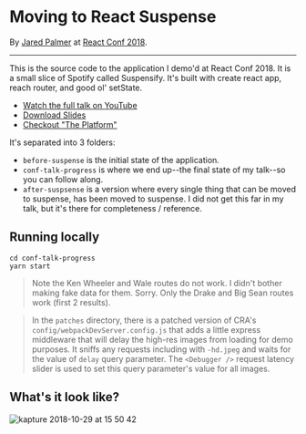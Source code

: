 # Moving to React Suspense

By [Jared Palmer](https://twitter.com/jaredpalmer) at [React Conf 2018](https://conf.reactjs.org).

---


This is the source code to the application I demo'd at React Conf 2018. It is a small slice of Spotify called Suspensify. It's built with create react app, reach router, and good ol' setState. 


- [Watch the full talk on YouTube](https://youtu.be/SCQgE4mTnjU)
- [Download Slides](https://github.com/jaredpalmer/react-conf-2018/raw/master/MovingToReactSuspense.key)
- [Checkout "The Platform"](https://github.com/palmerhq/the-platform)

It's separated into 3 folders:

- `before-suspense` is the initial state of the application.
- `conf-talk-progress` is where we end up--the final state of my talk--so you can follow along.
- `after-suspsense` is a version where every single thing that can be moved to suspense, has been moved to suspense. I did not get this far in my talk, but it's there for completeness / reference.

## Running locally

```
cd conf-talk-progress
yarn start
```

> Note the Ken Wheeler and Wale routes do not work. I didn't bother making fake data for them. Sorry. Only the Drake and Big Sean routes work (first 2 results).


> In the `patches` directory, there is a patched version of CRA's `config/webpackDevServer.config.js` that adds a little express middleware that will delay the high-res images from loading for demo purposes. It sniffs any requests including with `-hd.jpeg` and waits for the value of `delay` query parameter. The `<Debugger />` request latency slider is used to set this query parameter's value for all images.


## What's it look like?

![kapture 2018-10-29 at 15 50 42](https://user-images.githubusercontent.com/4060187/47676250-789c0880-db92-11e8-8b67-e6e90f0cd5a2.gif)

